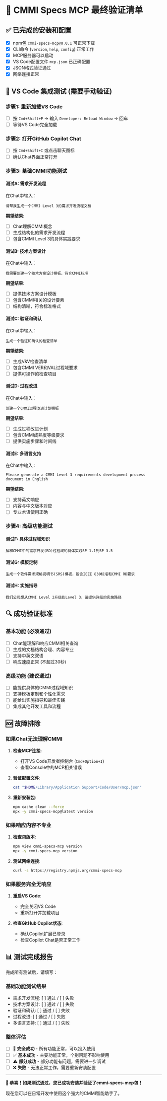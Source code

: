# 🎯 CMMI Specs MCP 最终验证清单

## ✅ 已完成的安装和配置

- [x] npm包 `cmmi-specs-mcp@0.0.1` 可正常下载
- [x] CLI命令 (`version`, `help`, `config`) 正常工作
- [x] MCP服务器可以启动
- [x] VS Code配置文件 `mcp.json` 已正确配置
- [x] JSON格式验证通过
- [x] 网络连接正常

## 🧪 VS Code 集成测试 (需要手动验证)

### 步骤1: 重新加载VS Code
- [ ] 按 `Cmd+Shift+P` → 输入 `Developer: Reload Window` → 回车
- [ ] 等待VS Code完全加载

### 步骤2: 打开GitHub Copilot Chat
- [ ] 按 `Cmd+Shift+I` 或点击聊天图标
- [ ] 确认Chat界面正常打开

### 步骤3: 基础CMMI功能测试

#### 测试A: 需求开发流程
在Chat中输入：
```
请帮我生成一个CMMI Level 3的需求开发流程文档
```

**期望结果**: 
- [ ] Chat理解CMMI概念
- [ ] 生成结构化的需求开发流程
- [ ] 包含CMMI Level 3的具体实践要求

#### 测试B: 技术方案设计
在Chat中输入：
```
我需要创建一个技术方案设计模板，符合CMMI标准
```

**期望结果**:
- [ ] 提供技术方案设计模板
- [ ] 包含CMMI相关的设计要素
- [ ] 结构清晰，符合标准格式

#### 测试C: 验证和确认
在Chat中输入：
```
生成一个验证和确认的检查清单
```

**期望结果**:
- [ ] 生成V&V检查清单
- [ ] 包含CMMI VER和VAL过程域要求
- [ ] 提供可操作的检查项目

#### 测试D: 过程改进
在Chat中输入：
```
创建一个CMMI过程改进计划模板
```

**期望结果**:
- [ ] 生成过程改进计划
- [ ] 包含CMMI成熟度等级要求
- [ ] 提供实施步骤和时间线

#### 测试E: 多语言支持
在Chat中输入：
```
Please generate a CMMI Level 3 requirements development process document in English
```

**期望结果**:
- [ ] 支持英文响应
- [ ] 内容与中文版本对应
- [ ] 专业术语使用正确

### 步骤4: 高级功能测试

#### 测试F: 具体过程域知识
```
解释CMMI中的需求开发(RD)过程域的具体实践SP 1.1到SP 3.5
```

#### 测试G: 模板定制
```
生成一个软件需求规格说明书(SRS)模板，包含IEEE 830标准和CMMI RD要求
```

#### 测试H: 实施指导
```
我们公司想从CMMI Level 2升级到Level 3，请提供详细的实施路径
```

## 🔍 成功验证标准

### 基本功能 (必须通过)
- [ ] Chat能理解和响应CMMI相关查询
- [ ] 生成的文档结构合理、内容专业
- [ ] 支持中英文双语
- [ ] 响应速度正常 (不超过30秒)

### 高级功能 (建议通过)
- [ ] 能提供具体的CMMI过程域知识
- [ ] 支持模板定制和个性化需求
- [ ] 能给出实施指导和最佳实践
- [ ] 集成其他开发工具和流程

## 🆘 故障排除

### 如果Chat无法理解CMMI
1. **检查MCP连接**:
   - 打开VS Code开发者控制台 (`Cmd+Option+I`)
   - 查看Console中的MCP相关错误

2. **验证配置文件**:
   ```bash
   cat "$HOME/Library/Application Support/Code/User/mcp.json"
   ```

3. **重新安装包**:
   ```bash
   npm cache clean --force
   npx -y cmmi-specs-mcp@latest version
   ```

### 如果响应内容不专业
1. **检查包版本**:
   ```bash
   npm view cmmi-specs-mcp version
   npx -y cmmi-specs-mcp version
   ```

2. **测试网络连接**:
   ```bash
   curl -s https://registry.npmjs.org/cmmi-specs-mcp
   ```

### 如果服务完全无响应
1. **重启VS Code**:
   - 完全关闭VS Code
   - 重新打开并加载项目

2. **检查GitHub Copilot状态**:
   - 确认Copilot扩展已登录
   - 检查Copilot Chat是否正常工作

## 📊 测试完成报告

完成所有测试后，请填写：

### 基础功能测试结果
- 需求开发流程: [ ] 通过 / [ ] 失败
- 技术方案设计: [ ] 通过 / [ ] 失败  
- 验证和确认: [ ] 通过 / [ ] 失败
- 过程改进: [ ] 通过 / [ ] 失败
- 多语言支持: [ ] 通过 / [ ] 失败

### 整体评估
- [ ] 🎉 **完全成功** - 所有功能正常，可以投入使用
- [ ] ✅ **基本成功** - 主要功能正常，个别问题不影响使用
- [ ] ⚠️ **部分成功** - 部分功能有问题，需要进一步调试
- [ ] ❌ **失败** - 无法正常工作，需要重新安装配置

---

**🚀 恭喜！如果测试通过，您已成功安装并验证了cmmi-specs-mcp包！**

现在您可以在日常开发中使用这个强大的CMMI智能助手了。
